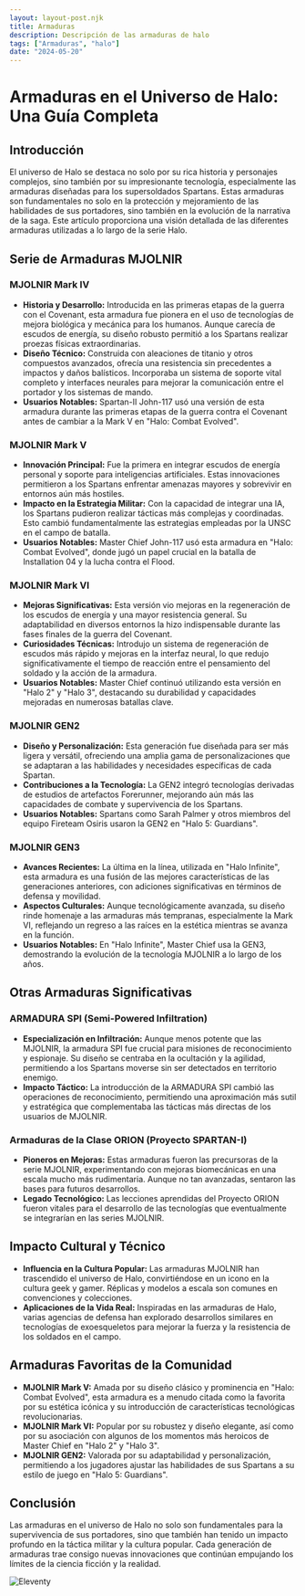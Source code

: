 ```yaml
---
layout: layout-post.njk
title: Armaduras
description: Descripción de las armaduras de halo
tags: ["Armaduras", "halo"]
date: "2024-05-20"
---
```


# Armaduras en el Universo de Halo: Una Guía Completa

## Introducción

El universo de Halo se destaca no solo por su rica historia y personajes complejos, sino también por su impresionante tecnología, especialmente las armaduras diseñadas para los supersoldados Spartans. Estas armaduras son fundamentales no solo en la protección y mejoramiento de las habilidades de sus portadores, sino también en la evolución de la narrativa de la saga. Este artículo proporciona una visión detallada de las diferentes armaduras utilizadas a lo largo de la serie Halo.

## Serie de Armaduras MJOLNIR

### MJOLNIR Mark IV

- **Historia y Desarrollo:** Introducida en las primeras etapas de la guerra con el Covenant, esta armadura fue pionera en el uso de tecnologías de mejora biológica y mecánica para los humanos. Aunque carecía de escudos de energía, su diseño robusto permitió a los Spartans realizar proezas físicas extraordinarias.
- **Diseño Técnico:** Construida con aleaciones de titanio y otros compuestos avanzados, ofrecía una resistencia sin precedentes a impactos y daños balísticos. Incorporaba un sistema de soporte vital completo y interfaces neurales para mejorar la comunicación entre el portador y los sistemas de mando.
- **Usuarios Notables:** Spartan-II John-117 usó una versión de esta armadura durante las primeras etapas de la guerra contra el Covenant antes de cambiar a la Mark V en "Halo: Combat Evolved".

### MJOLNIR Mark V

- **Innovación Principal:** Fue la primera en integrar escudos de energía personal y soporte para inteligencias artificiales. Estas innovaciones permitieron a los Spartans enfrentar amenazas mayores y sobrevivir en entornos aún más hostiles.
- **Impacto en la Estrategia Militar:** Con la capacidad de integrar una IA, los Spartans pudieron realizar tácticas más complejas y coordinadas. Esto cambió fundamentalmente las estrategias empleadas por la UNSC en el campo de batalla.
- **Usuarios Notables:** Master Chief John-117 usó esta armadura en "Halo: Combat Evolved", donde jugó un papel crucial en la batalla de Installation 04 y la lucha contra el Flood.

### MJOLNIR Mark VI

- **Mejoras Significativas:** Esta versión vio mejoras en la regeneración de los escudos de energía y una mayor resistencia general. Su adaptabilidad en diversos entornos la hizo indispensable durante las fases finales de la guerra del Covenant.
- **Curiosidades Técnicas:** Introdujo un sistema de regeneración de escudos más rápido y mejoras en la interfaz neural, lo que redujo significativamente el tiempo de reacción entre el pensamiento del soldado y la acción de la armadura.
- **Usuarios Notables:** Master Chief continuó utilizando esta versión en "Halo 2" y "Halo 3", destacando su durabilidad y capacidades mejoradas en numerosas batallas clave.

### MJOLNIR GEN2

- **Diseño y Personalización:** Esta generación fue diseñada para ser más ligera y versátil, ofreciendo una amplia gama de personalizaciones que se adaptaran a las habilidades y necesidades específicas de cada Spartan.
- **Contribuciones a la Tecnología:** La GEN2 integró tecnologías derivadas de estudios de artefactos Forerunner, mejorando aún más las capacidades de combate y supervivencia de los Spartans.
- **Usuarios Notables:** Spartans como Sarah Palmer y otros miembros del equipo Fireteam Osiris usaron la GEN2 en "Halo 5: Guardians".

### MJOLNIR GEN3

- **Avances Recientes:** La última en la línea, utilizada en "Halo Infinite", esta armadura es una fusión de las mejores características de las generaciones anteriores, con adiciones significativas en términos de defensa y movilidad.
- **Aspectos Culturales:** Aunque tecnológicamente avanzada, su diseño rinde homenaje a las armaduras más tempranas, especialmente la Mark VI, reflejando un regreso a las raíces en la estética mientras se avanza en la función.
- **Usuarios Notables:** En "Halo Infinite", Master Chief usa la GEN3, demostrando la evolución de la tecnología MJOLNIR a lo largo de los años.

## Otras Armaduras Significativas

### ARMADURA SPI (Semi-Powered Infiltration)

- **Especialización en Infiltración:** Aunque menos potente que las MJOLNIR, la armadura SPI fue crucial para misiones de reconocimiento y espionaje. Su diseño se centraba en la ocultación y la agilidad, permitiendo a los Spartans moverse sin ser detectados en territorio enemigo.
- **Impacto Táctico:** La introducción de la ARMADURA SPI cambió las operaciones de reconocimiento, permitiendo una aproximación más sutil y estratégica que complementaba las tácticas más directas de los usuarios de MJOLNIR.

### Armaduras de la Clase ORION (Proyecto SPARTAN-I)

- **Pioneros en Mejoras:** Estas armaduras fueron las precursoras de la serie MJOLNIR, experimentando con mejoras biomecánicas en una escala mucho más rudimentaria. Aunque no tan avanzadas, sentaron las bases para futuros desarrollos.
- **Legado Tecnológico:** Las lecciones aprendidas del Proyecto ORION fueron vitales para el desarrollo de las tecnologías que eventualmente se integrarían en las series MJOLNIR.

## Impacto Cultural y Técnico

- **Influencia en la Cultura Popular:** Las armaduras MJOLNIR han trascendido el universo de Halo, convirtiéndose en un icono en la cultura geek y gamer. Réplicas y modelos a escala son comunes en convenciones y colecciones.
- **Aplicaciones de la Vida Real:** Inspiradas en las armaduras de Halo, varias agencias de defensa han explorado desarrollos similares en tecnologías de exoesqueletos para mejorar la fuerza y la resistencia de los soldados en el campo.

## Armaduras Favoritas de la Comunidad

- **MJOLNIR Mark V:** Amada por su diseño clásico y prominencia en "Halo: Combat Evolved", esta armadura es a menudo citada como la favorita por su estética icónica y su introducción de características tecnológicas revolucionarias.
- **MJOLNIR Mark VI:** Popular por su robustez y diseño elegante, así como por su asociación con algunos de los momentos más heroicos de Master Chief en "Halo 2" y "Halo 3".
- **MJOLNIR GEN2:** Valorada por su adaptabilidad y personalización, permitiendo a los jugadores ajustar las habilidades de sus Spartans a su estilo de juego en "Halo 5: Guardians".

## Conclusión

Las armaduras en el universo de Halo no solo son fundamentales para la supervivencia de sus portadores, sino que también han tenido un impacto profundo en la táctica militar y la cultura popular. Cada generación de armaduras trae consigo nuevas innovaciones que continúan empujando los límites de la ciencia ficción y la realidad.

![Eleventy](/img/eleventy.svg)
